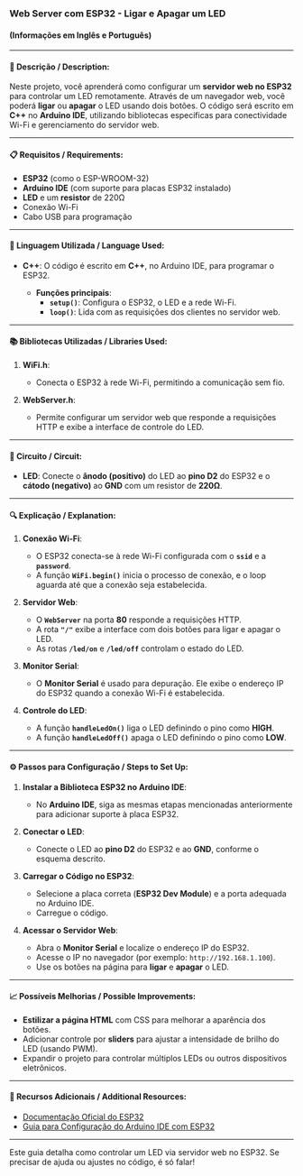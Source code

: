 ### Web Server com ESP32 - Ligar e Apagar um LED  
#### (Informações em Inglês e Português)

---

#### **📘 Descrição / Description:**

Neste projeto, você aprenderá como configurar um **servidor web no ESP32** para controlar um LED remotamente. Através de um navegador web, você poderá **ligar** ou **apagar** o LED usando dois botões. O código será escrito em **C++** no **Arduino IDE**, utilizando bibliotecas específicas para conectividade Wi-Fi e gerenciamento do servidor web.

---

#### **📋 Requisitos / Requirements:**

- **ESP32** (como o ESP-WROOM-32)
- **Arduino IDE** (com suporte para placas ESP32 instalado)
- **LED** e um **resistor** de 220Ω
- Conexão Wi-Fi
- Cabo USB para programação

---

#### **🔧 Linguagem Utilizada / Language Used:**

- **C++**: O código é escrito em **C++**, no Arduino IDE, para programar o ESP32.
  
  - **Funções principais**:
    - **`setup()`**: Configura o ESP32, o LED e a rede Wi-Fi.
    - **`loop()`**: Lida com as requisições dos clientes no servidor web.

---

#### **📚 Bibliotecas Utilizadas / Libraries Used:**

1. **WiFi.h**:
   - Conecta o ESP32 à rede Wi-Fi, permitindo a comunicação sem fio.

2. **WebServer.h**:
   - Permite configurar um servidor web que responde a requisições HTTP e exibe a interface de controle do LED.

---

#### **🔌 Circuito / Circuit:**

- **LED**: Conecte o **ânodo (positivo)** do LED ao **pino D2** do ESP32 e o **cátodo (negativo)** ao **GND** com um resistor de **220Ω**.


---

#### **🔍 Explicação / Explanation:**

1. **Conexão Wi-Fi**:
   - O ESP32 conecta-se à rede Wi-Fi configurada com o **`ssid`** e a **`password`**.
   - A função **`WiFi.begin()`** inicia o processo de conexão, e o loop aguarda até que a conexão seja estabelecida.

2. **Servidor Web**:
   - O **`WebServer`** na porta **80** responde a requisições HTTP.
   - A rota **`"/"`** exibe a interface com dois botões para ligar e apagar o LED.
   - As rotas **`/led/on`** e **`/led/off`** controlam o estado do LED.

3. **Monitor Serial**:
   - O **Monitor Serial** é usado para depuração. Ele exibe o endereço IP do ESP32 quando a conexão Wi-Fi é estabelecida.

4. **Controle do LED**:
   - A função **`handleLedOn()`** liga o LED definindo o pino como **HIGH**.
   - A função **`handleLedOff()`** apaga o LED definindo o pino como **LOW**.

---

#### **⚙️ Passos para Configuração / Steps to Set Up:**

1. **Instalar a Biblioteca ESP32 no Arduino IDE**:
   - No **Arduino IDE**, siga as mesmas etapas mencionadas anteriormente para adicionar suporte à placa ESP32.

2. **Conectar o LED**:
   - Conecte o LED ao **pino D2** do ESP32 e ao **GND**, conforme o esquema descrito.

3. **Carregar o Código no ESP32**:
   - Selecione a placa correta (**ESP32 Dev Module**) e a porta adequada no Arduino IDE.
   - Carregue o código.

4. **Acessar o Servidor Web**:
   - Abra o **Monitor Serial** e localize o endereço IP do ESP32.
   - Acesse o IP no navegador (por exemplo: `http://192.168.1.100`).
   - Use os botões na página para **ligar** e **apagar** o LED.

---

#### **📈 Possíveis Melhorias / Possible Improvements:**

- **Estilizar a página HTML** com CSS para melhorar a aparência dos botões.
- Adicionar controle por **sliders** para ajustar a intensidade de brilho do LED (usando PWM).
- Expandir o projeto para controlar múltiplos LEDs ou outros dispositivos eletrônicos.

---

#### **🔗 Recursos Adicionais / Additional Resources:**

- [Documentação Oficial do ESP32](https://docs.espressif.com/projects/esp-idf/en/latest/esp32/)
- [Guia para Configuração do Arduino IDE com ESP32](https://randomnerdtutorials.com/installing-the-esp32-board-in-arduino-ide-windows-instructions/)

---

Este guia detalha como controlar um LED via servidor web no ESP32. Se precisar de ajuda ou ajustes no código, é só falar!

